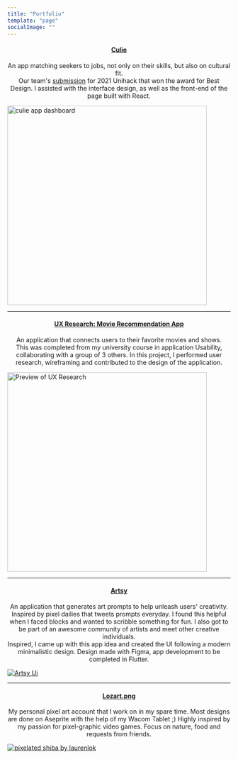 ```yaml
---
title: "Portfolio"
template: "page"
socialImage: ""
---
```

<div align="left">
    <h4 align="center"><a href="https://www.figma.com/file/AVAtizhSlVVy540tcXFrPZ/Culie" target="_blank">Culie</a></h4>
    <p align="center">
       An app matching seekers to jobs, not only on their skills, but also on cultural fit.<br/>
       Our team's <a href="devpost.com/software/culie">submission</a> for 2021 Unihack that won the award for Best Design. I assisted with the interface design, as well as the front-end of the page built with React.
       </p>
        <a href="https://www.figma.com/file/AVAtizhSlVVy540tcXFrPZ/Culie" target="_blank"><img src="/media/culie-dashboard.png" width=450 alt="culie app dashboard"></a>
    </p>
</div>

---

<div align="left">
    <h4 align="center"><a href="/laurenlok-uiux.pdf" target="_blank">UX Research: Movie Recommendation App</a></h4>
    <p align="center">
        An application that connects users to their favorite movies and shows.</br> This was completed from my university course in application Usability, collaborating with a group of 3 others. In this project, I performed user research, wireframing and contributed to the design of the application.
    </p>
        <a href="/laurenlok-uiux.pdf" target="_blank"><img align="centre" src="/media/app.jpg" alt="Preview of UX Research" width=450></a>
</div>

---

<div align="left">
    <h4 align="center"><a href="https://www.figma.com/file/aBAzxvsuwDazZmmgToZKSS/artsyui" target="_blank">Artsy</a></h4>
    <p align="center">
       An application that generates art prompts to help unleash users' creativity. 
       </br>Inspired by pixel dailies that tweets prompts everyday. I found this helpful when I faced blocks and wanted to scribble something for fun. I also got to be part of an awesome community of artists and meet other creative individuals.
       </br>Inspired, I came up with this app idea and created the UI following a modern minimalistic design. Design made with Figma, app development to be completed in Flutter.
       </p>
        <a href="https://www.figma.com/file/aBAzxvsuwDazZmmgToZKSS/artsyui" target="_blank"><img src="/media/ui.png" alt="Artsy Ui"></a>
</div>


---

<div align="left">
    <h4 align="center"><a href="https://instagram.com/lozart.png" target="_blank">Lozart.png</a></h4>
    <p align="center">
       My personal pixel art account that I work on in my spare time. Most designs are done on Aseprite with the help of my Wacom Tablet ;) Highly inspired by my passion for pixel-graphic video games. Focus on nature, food and requests from friends.
       </p>
        <a href="https://www.instagram.com/p/CHMN4-sjLRi" target="_blank"><img src="/media/shiba.png" alt="pixelated shiba by laurenlok"></a>
</div>
